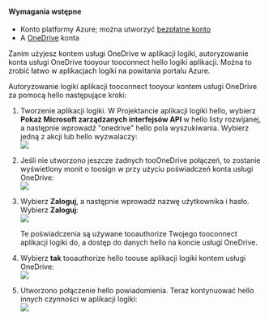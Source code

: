 #### <a name="prerequisites"></a>Wymagania wstępne
* Konto platformy Azure; można utworzyć [bezpłatne konto](https://azure.microsoft.com/free)
* A [OneDrive](https://www.microsoft.com/store/apps/onedrive/9wzdncrfj1p3) konta 

Zanim użyjesz kontem usługi OneDrive w aplikacji logiki, autoryzowanie konta usługi OneDrive tooyour tooconnect hello logiki aplikacji.  Można to zrobić łatwo w aplikacjach logiki na powitania portalu Azure. 

Autoryzowanie logiki aplikacji tooconnect tooyour kontem usługi OneDrive za pomocą hello następujące kroki:

1. Tworzenie aplikacji logiki. W Projektancie aplikacji logiki hello, wybierz **Pokaż Microsoft zarządzanych interfejsów API** w hello listy rozwijanej, a następnie wprowadź "onedrive" hello pola wyszukiwania. Wybierz jedną z akcji lub hello wyzwalaczy:  
   ![](./media/connectors-create-api-onedrive/onedrive-1.png)
2. Jeśli nie utworzono jeszcze żadnych tooOneDrive połączeń, to zostanie wyświetlony monit o toosign w przy użyciu poświadczeń konta usługi OneDrive:  
   ![](./media/connectors-create-api-onedrive/onedrive-2.png)
3. Wybierz **Zaloguj**, a następnie wprowadź nazwę użytkownika i hasło. Wybierz **Zaloguj**:  
   ![](./media/connectors-create-api-onedrive/onedrive-3.png)   
   
    Te poświadczenia są używane tooauthorize Twojego tooconnect aplikacji logiki do, a dostęp do danych hello na koncie usługi OneDrive. 
4. Wybierz **tak** tooauthorize hello toouse aplikacji logiki kontem usługi OneDrive:  
   ![](./media/connectors-create-api-onedrive/onedrive-4.png)   
5. Utworzono połączenie hello powiadomienia. Teraz kontynuować hello innych czynności w aplikacji logiki:  
   ![](./media/connectors-create-api-onedrive/onedrive-5.png)

